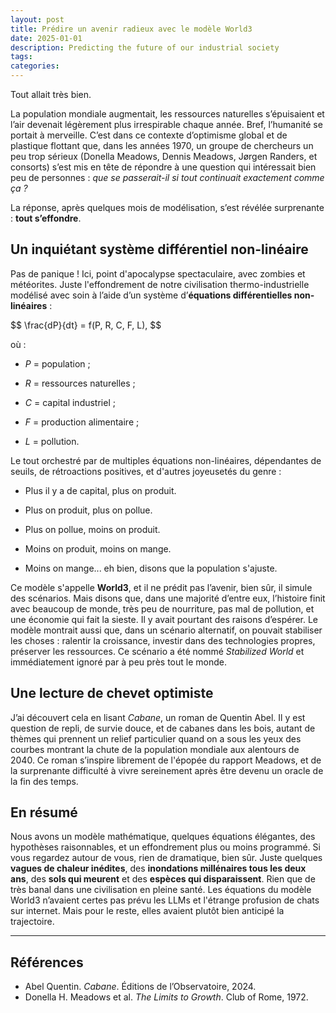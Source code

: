 ```yaml
---
layout: post
title: Prédire un avenir radieux avec le modèle World3
date: 2025-01-01
description: Predicting the future of our industrial society
tags:
categories:
---
```


Tout allait très bien.

La population mondiale augmentait, les ressources naturelles s’épuisaient et l’air devenait légèrement plus irrespirable chaque année. Bref, l’humanité se portait à merveille. C’est dans ce contexte d’optimisme global et de plastique flottant que, dans les années 1970, un groupe de chercheurs un peu trop sérieux (Donella Meadows, Dennis Meadows, Jørgen Randers, et consorts) s’est mis en tête de répondre à une question qui intéressait bien peu de personnes : *que se passerait-il si tout continuait exactement comme ça ?*

La réponse, après quelques mois de modélisation, s’est révélée surprenante : **tout s’effondre**.


## Un inquiétant système différentiel non-linéaire

Pas de panique ! Ici, point d'apocalypse spectaculaire, avec zombies et météorites. Juste l'effondrement de notre civilisation thermo-industrielle modélisé avec soin à l’aide d’un système d’**équations différentielles non-linéaires** :

<p>
$$
\frac{dP}{dt} = f(P, R, C, F, L),
$$
</p>

où :

- $P$ = population ;

- $R$ = ressources naturelles ;

- $C$ = capital industriel ;

- $F$ = production alimentaire ;

- $L$ = pollution.

Le tout orchestré par de multiples équations non-linéaires, dépendantes de seuils, de rétroactions positives, et d'autres joyeusetés du genre :

- Plus il y a de capital, plus on produit.

- Plus on produit, plus on pollue.  

- Plus on pollue, moins on produit.  

- Moins on produit, moins on mange.

- Moins on mange... eh bien, disons que la population s'ajuste.

Ce modèle s'appelle **World3**, et il ne prédit pas l’avenir, bien sûr, il simule des scénarios. Mais disons que, dans une majorité d’entre eux, l’histoire finit avec beaucoup de monde, très peu de nourriture, pas mal de pollution, et une économie qui fait la sieste. Il y avait pourtant des raisons d’espérer. Le modèle montrait aussi que, dans un scénario alternatif, on pouvait stabiliser les choses : ralentir la croissance, investir dans des technologies propres, préserver les ressources. Ce scénario a été nommé *Stabilized World* et immédiatement ignoré par à peu près tout le monde.

## Une lecture de chevet optimiste

J’ai découvert cela en lisant *Cabane*, un roman de Quentin Abel. Il y est question de repli, de survie douce, et de cabanes dans les bois, autant de thèmes qui prennent un relief particulier quand on a sous les yeux des courbes montrant la chute de la population mondiale aux alentours de 2040. Ce roman s’inspire librement de l'épopée du rapport Meadows, et de la surprenante difficulté à vivre sereinement après être devenu un oracle de la fin des temps.

## En résumé

Nous avons un modèle mathématique, quelques équations élégantes, des hypothèses raisonnables, et un effondrement plus ou moins programmé. Si vous regardez autour de vous, rien de dramatique, bien sûr. Juste quelques **vagues de chaleur inédites**, des **inondations millénaires tous les deux ans**, des **sols qui meurent** et des **espèces qui disparaissent**. Rien que de très banal dans une civilisation en pleine santé. Les équations du modèle World3 n’avaient certes pas prévu les LLMs et l'étrange profusion de chats sur internet. Mais pour le reste, elles avaient plutôt bien anticipé la trajectoire.

---

## Références

- Abel Quentin. *Cabane*. Éditions de l’Observatoire, 2024.  
- Donella H. Meadows et al. *The Limits to Growth*. Club of Rome, 1972.
